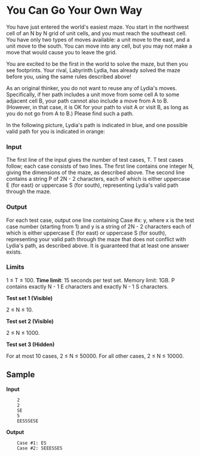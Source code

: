 # You Can Go Your Own Way
You have just entered the world's easiest maze. You start in the northwest cell of an N by N grid of unit cells, and you must reach the southeast cell. You have only two types of moves available: a unit move to the east, and a unit move to the south. You can move into any cell, but you may not make a move that would cause you to leave the grid.

You are excited to be the first in the world to solve the maze, but then you see footprints. Your rival, Labyrinth Lydia, has already solved the maze before you, using the same rules described above!

As an original thinker, you do not want to reuse any of Lydia's moves. Specifically, if her path includes a unit move from some cell A to some adjacent cell B, your path cannot also include a move from A to B. (However, in that case, it is OK for your path to visit A or visit B, as long as you do not go from A to B.) Please find such a path.

In the following picture, Lydia's path is indicated in blue, and one possible valid path for you is indicated in orange:

### Input
The first line of the input gives the number of test cases, T. T test cases follow; each case consists of two lines. The first line contains one integer N, giving the dimensions of the maze, as described above. The second line contains a string P of 2N - 2 characters, each of which is either uppercase E (for east) or uppercase S (for south), representing Lydia's valid path through the maze.

### Output
For each test case, output one line containing Case #x: y, where x is the test case number (starting from 1) and y is a string of 2N - 2 characters each of which is either uppercase E (for east) or uppercase S (for south), representing your valid path through the maze that does not conflict with Lydia's path, as described above. It is guaranteed that at least one answer exists.

### Limits
1 ≤ T ≤ 100.
**Time limit**: 15 seconds per test set.
Memory limit: 1GB.
P contains exactly N - 1 E characters and exactly N - 1 S characters.

**Test set 1 (Visible)**

2 ≤ N ≤ 10.

**Test set 2 (Visible)**

2 ≤ N ≤ 1000.

**Test set 3 (Hidden)**

For at most 10 cases, 2 ≤ N ≤ 50000.
For all other cases, 2 ≤ N ≤ 10000.

## Sample
**Input**
```
    2
    2
    SE
    5
    EESSSESE
```

**Output**
```
    Case #1: ES
    Case #2: SEEESSES
```